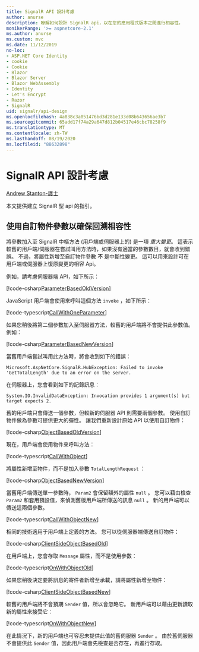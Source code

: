 ```yaml
---
title: SignalR API 設計考慮
author: anurse
description: 瞭解如何設計 SignalR api，以在您的應用程式版本之間進行相容性。
monikerRange: '>= aspnetcore-2.1'
ms.author: anurse
ms.custom: mvc
ms.date: 11/12/2019
no-loc:
- ASP.NET Core Identity
- cookie
- Cookie
- Blazor
- Blazor Server
- Blazor WebAssembly
- Identity
- Let's Encrypt
- Razor
- SignalR
uid: signalr/api-design
ms.openlocfilehash: 4a838c3a051476bd3d281e133d08b643656ae3b7
ms.sourcegitcommit: 65add17f74a29a647d812b04517e46cbc78258f9
ms.translationtype: MT
ms.contentlocale: zh-TW
ms.lasthandoff: 08/19/2020
ms.locfileid: "88632898"
---
```

# <a name="no-locsignalr-api-design-considerations"></a>SignalR API 設計考慮

[Andrew Stanton-護士](https://twitter.com/anurse)

本文提供建立 SignalR 型 api 的指引。

## <a name="use-custom-object-parameters-to-ensure-backwards-compatibility"></a>使用自訂物件參數以確保回溯相容性

將參數加入至 SignalR 中樞方法 (用戶端或伺服器上的) 是一項 *重大變更*。 這表示較舊的用戶端/伺服器在嘗試叫用方法時，如果沒有適當的參數數目，就會收到錯誤。 不過，將屬性新增至自訂物件參數 **不** 是中斷性變更。 這可以用來設計可在用戶端或伺服器上復原變更的相容 Api。

例如，請考慮伺服器端 API，如下所示：

[!code-csharp[ParameterBasedOldVersion](api-design/sample/Samples.cs?name=ParameterBasedOldVersion)]

JavaScript 用戶端會使用來呼叫這個方法 `invoke` ，如下所示：

[!code-typescript[CallWithOneParameter](api-design/sample/Samples.ts?name=CallWithOneParameter)]

如果您稍後將第二個參數加入至伺服器方法，較舊的用戶端將不會提供此參數值。 例如：

[!code-csharp[ParameterBasedNewVersion](api-design/sample/Samples.cs?name=ParameterBasedNewVersion)]

當舊用戶端嘗試叫用此方法時，將會收到如下的錯誤：

```
Microsoft.AspNetCore.SignalR.HubException: Failed to invoke 'GetTotalLength' due to an error on the server.
```

在伺服器上，您會看到如下的記錄訊息：

```
System.IO.InvalidDataException: Invocation provides 1 argument(s) but target expects 2.
```

舊的用戶端只會傳送一個參數，但較新的伺服器 API 則需要兩個參數。 使用自訂物件做為參數可提供更大的彈性。 讓我們重新設計原始 API 以使用自訂物件：

[!code-csharp[ObjectBasedOldVersion](api-design/sample/Samples.cs?name=ObjectBasedOldVersion)]

現在，用戶端會使用物件來呼叫方法：

[!code-typescript[CallWithObject](api-design/sample/Samples.ts?name=CallWithObject)]

將屬性新增至物件，而不是加入參數 `TotalLengthRequest` ：

[!code-csharp[ObjectBasedNewVersion](api-design/sample/Samples.cs?name=ObjectBasedNewVersion&highlight=4,9-13)]

當舊用戶端傳送單一參數時， `Param2` 會保留額外的屬性 `null` 。 您可以藉由檢查 `Param2` 和套用預設值，來偵測舊版用戶端所傳送的訊息 `null` 。 新的用戶端可以傳送這兩個參數。

[!code-typescript[CallWithObjectNew](api-design/sample/Samples.ts?name=CallWithObjectNew)]

相同的技術適用于用戶端上定義的方法。 您可以從伺服器端傳送自訂物件：

[!code-csharp[ClientSideObjectBasedOld](api-design/sample/Samples.cs?name=ClientSideObjectBasedOld)]

在用戶端上，您會存取 `Message` 屬性，而不是使用參數：

[!code-typescript[OnWithObjectOld](api-design/sample/Samples.ts?name=OnWithObjectOld)]

如果您稍後決定要將訊息的寄件者新增至承載，請將屬性新增至物件：

[!code-csharp[ClientSideObjectBasedNew](api-design/sample/Samples.cs?name=ClientSideObjectBasedNew&highlight=5)]

較舊的用戶端將不會預期 `Sender` 值，所以會忽略它。 新用戶端可以藉由更新讀取新的屬性來接受它：

[!code-typescript[OnWithObjectNew](api-design/sample/Samples.ts?name=OnWithObjectNew&highlight=2-5)]

在此情況下，新的用戶端也可容忍未提供此值的舊伺服器 `Sender` 。 由於舊伺服器不會提供此 `Sender` 值，因此用戶端會先檢查是否存在，再進行存取。
